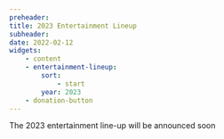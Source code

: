 ```yaml
---
preheader: 
title: 2023 Entertainment Lineup
subheader: 
date: 2022-02-12
widgets:
    - content
    - entertainment-lineup:
        sort: 
            - start
        year: 2023
    - donation-button
---
```

The 2023 entertainment line-up will be announced soon